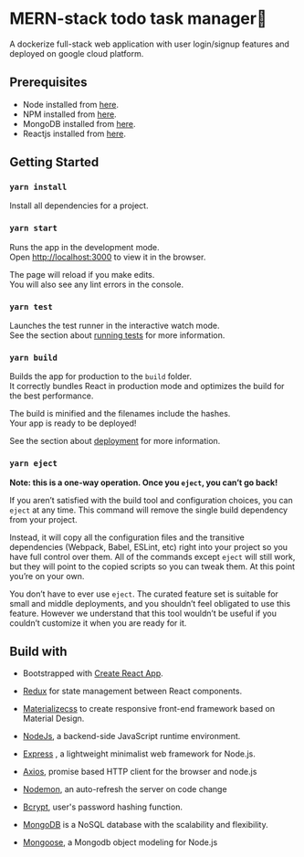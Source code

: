 # MERN-stack todo task manager📌

A dockerize full-stack web application with user login/signup features and deployed on google cloud platform.

## Prerequisites
- Node installed from [here](https://nodejs.org/en/download/).
- NPM installed from [here](https://www.npmjs.com/get-npm).
- MongoDB installed from [here](https://docs.mongodb.com/manual/administration/install-community/).
- Reactjs installed from [here](https://reactjs.org/docs/getting-started.html).

## Getting Started

### `yarn install`

Install all dependencies for a project.

### `yarn start`

Runs the app in the development mode.<br />
Open [http://localhost:3000](http://localhost:3000) to view it in the browser.

The page will reload if you make edits.<br />
You will also see any lint errors in the console.

### `yarn test`

Launches the test runner in the interactive watch mode.<br />
See the section about [running tests](https://facebook.github.io/create-react-app/docs/running-tests) for more information.

### `yarn build`

Builds the app for production to the `build` folder.<br />
It correctly bundles React in production mode and optimizes the build for the best performance.

The build is minified and the filenames include the hashes.<br />
Your app is ready to be deployed!

See the section about [deployment](https://facebook.github.io/create-react-app/docs/deployment) for more information.

### `yarn eject`

**Note: this is a one-way operation. Once you `eject`, you can’t go back!**

If you aren’t satisfied with the build tool and configuration choices, you can `eject` at any time. This command will remove the single build dependency from your project.

Instead, it will copy all the configuration files and the transitive dependencies (Webpack, Babel, ESLint, etc) right into your project so you have full control over them. All of the commands except `eject` will still work, but they will point to the copied scripts so you can tweak them. At this point you’re on your own.

You don’t have to ever use `eject`. The curated feature set is suitable for small and middle deployments, and you shouldn’t feel obligated to use this feature. However we understand that this tool wouldn’t be useful if you couldn’t customize it when you are ready for it.

## Build with

* Bootstrapped with [Create React App](https://github.com/facebook/create-react-app).
* [Redux](https://redux.js.org/) for state management between React components.
* [Materializecss](https://materializecss.com/) to create responsive front-end framework based on Material Design.

* [NodeJs](https://nodejs.org/en/), a backend-side JavaScript runtime environment.
* [Express](https://expressjs.com/) , a lightweight minimalist web framework for Node.js.
* [Axios](https://github.com/mzabriskie/axios), promise based HTTP client for the browser and node.js
* [Nodemon](https://nodemon.io/), an auto-refresh the server on code change
* [Bcrypt](https://github.com/dcodeIO/bcrypt.js/blob/master/README.md), user's password hashing function.

* [MongoDB](https://www.mongodb.com/) is a NoSQL database with the scalability and flexibility.
* [Mongoose](http://mongoosejs.com/), a Mongodb object modeling for Node.js

